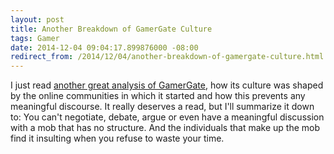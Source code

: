 ```yaml
---
layout: post
title: Another Breakdown of GamerGate Culture
tags: Gamer
date: 2014-12-04 09:04:17.899876000 -08:00
redirect_from: /2014/12/04/another-breakdown-of-gamergate-culture.html
---
```


I just read [another great analysis of GamerGate][gamergate], how its culture was shaped by the online communities in which it started and how this prevents any meaningful discourse. It really deserves a read, but I'll summarize it down to: You can't negotiate, debate, argue or even have a meaningful discussion with a mob that has no structure. And the individuals that make up the mob find it insulting when you refuse to waste your time.

[gamergate]: https://storify.com/a_man_in_black/how-chan-style-anonymous-culture-shapes-gamergate
